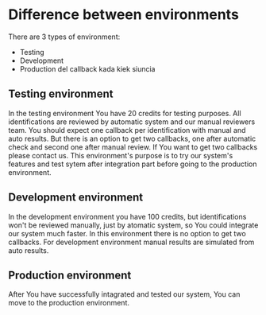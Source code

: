 # Difference between environments

There are 3 types of environment:
- Testing
- Development
- Production
del callback kada kiek siuncia
## Testing environment

In the testing environment You have  20 credits for testing purposes. All identifications are reviewed by automatic system and our manual reviewers team. You should expect one callback per identification with manual and auto results. But there is an option to get two callbacks, one after automatic check and second one after manual review. If You want to get two callbacks please contact us. This environment's purpose is to try our system's features and test sytem after integration part before going to the production environment. 

## Development environment

In the development environment you have 100 credits, but identifications won't be reviewed manually, just by atomatic system, so You could integrate our system much faster. In this environment there is no option to get two callbacks. For development environment manual results are simulated from auto results.

## Production environment

After You have successfully intagrated and tested our system, You can move to the production environment.
